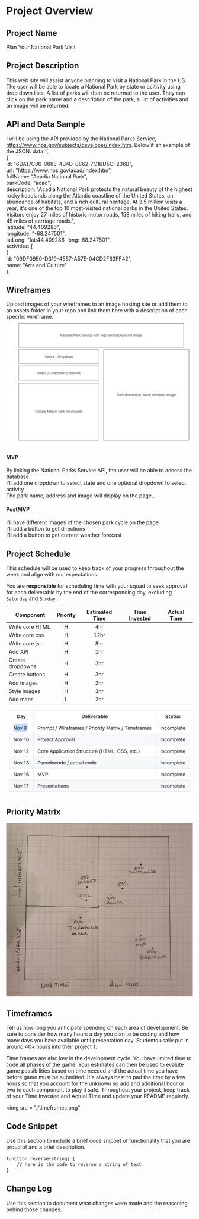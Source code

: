 # Project Overview

## Project Name

Plan Your National Park Visit


## Project Description

This web site will assist anyone planning to visit a National Park in the US.  The user will be able to locate a National Park by state or acitivity using drop down lists.  A list of parks will then be returned to the user.  They can click on the park name and a description of the park, a list of activities and an image will be returned. 


## API and Data Sample

I will be using the API provided by the National Parks Service, https://www.nps.gov/subjects/developer/index.htm.  Below if an example of the JSON:
data: [  
{  
id: "6DA17C86-088E-4B4D-B862-7C1BD5CF236B",  
url: "https://www.nps.gov/acad/index.htm",  
fullName: "Acadia National Park",  
parkCode: "acad",  
description: "Acadia National Park protects the natural beauty of the highest rocky headlands along the Atlantic coastline of the United States, an abundance of habitats, and a rich cultural heritage. At 3.5 million visits a year, it's one of the top 10 most-visited national parks in the United States. Visitors enjoy 27 miles of historic motor roads, 158 miles of hiking trails, and 45 miles of carriage roads.",  
latitude: "44.409286",  
longitude: "-68.247501",  
latLong: "lat:44.409286, long:-68.247501",  
activities: [  
{  
id: "09DF0950-D319-4557-A57E-04CD2F63FF42",  
name: "Arts and Culture"  
},  


## Wireframes

Upload images of your wireframes to an image hosting site or add them to an assets folder in your repo and link them here with a description of each specific wireframe.
<img src= "./wireframe.png"/>


#### MVP 
By linking the National Parks Service API, the user will be able to access the database  
I'll add one dropdown to select state and one optional dropdown to select activity  
The park name, address and image will display on the page..



#### PostMVP  
I'll have different images of the chosen park cycle on the page  
I'll add a button to get directions  
I'll add a button to get current weather forecast  


## Project Schedule

This schedule will be used to keep track of your progress throughout the week and align with our expectations.  

You are **responsible** for scheduling time with your squad to seek approval for each deliverable by the end of the corresponding day, excluding `Saturday` and `Sunday`.

| Component           | Priority| Estimated Time | Time Invested| Actual Time|
| --------------------|:--------:|:-------------:|:------------:|:----------:| 
| Write core HTML     | H        |  4hr          |              |            |
| Write core css      | H        |  12hr         |              |            | 
| Write core js       | H        |  8hr          |              |            |
| Add API             | H        |  1hr          |              |            |
| Create dropdowns    | H        |  3hr          |              |            |
| Create buttons      | H        |  3hr          |              |            |
| Add images          | H        |  2hr          |              |            |
| Style images        | H        |  3hr          |              |            |
| Add maps            | L        |  2hr          |              |            |



<img src = "./schedule.png">


## Priority Matrix

<img src = "./matrix.jpg">


## Timeframes

Tell us how long you anticipate spending on each area of development. Be sure to consider how many hours a day you plan to be coding and how many days you have available until presentation day. Students usally put in around 40+ hours into their project 1.

Time frames are also key in the development cycle.  You have limited time to code all phases of the game.  Your estimates can then be used to evalute game possibilities based on time needed and the actual time you have before game must be submitted. It's always best to pad the time by a few hours so that you account for the unknown so add and additional hour or two to each component to play it safe. Throughout your project, keep track of your Time Invested and Actual Time and update your README regularly.

<img src = "./timeframes.png"

## Code Snippet

Use this section to include a brief code snippet of functionality that you are proud of and a brief description.  

```
function reverse(string) {
	// here is the code to reverse a string of text
}
```

## Change Log
 Use this section to document what changes were made and the reasoning behind those changes.
